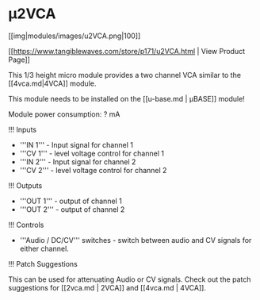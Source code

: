 # µ2VCA
[[img|modules/images/u2VCA.png|100]]

[[https://www.tangiblewaves.com/store/p171/u2VCA.html  | View Product Page]]

This 1/3 height micro module provides a two channel VCA similar to the [[4vca.md|4VCA]] module.

This module needs to be installed on the [[u-base.md | µBASE]] module!

Module power consumption: ? mA

!!! Inputs

* '''IN 1''' - Input signal for channel 1
* '''CV 1''' - level voltage control for channel 1
* '''IN 2''' - Input signal for channel 2
* '''CV 2''' - level voltage control for channel 2

!!! Outputs

* '''OUT 1''' - output of channel 1
* '''OUT 2''' - output of channel 2

!!! Controls
* '''Audio / DC/CV''' switches - switch between audio and CV signals for either channel.

!!! Patch Suggestions

This can be used for attenuating Audio or CV signals. Check out the patch suggestions for [[2vca.md | 2VCA]] and [[4vca.md | 4VCA]].
